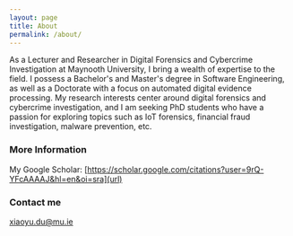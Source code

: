 ```yaml
---
layout: page
title: About
permalink: /about/
---
```



As a Lecturer and Researcher in Digital Forensics and Cybercrime Investigation at Maynooth University, I bring a wealth of expertise to the field. I possess a Bachelor's and Master's degree in Software Engineering, as well as a Doctorate with a focus on automated digital evidence processing. My research interests center around digital forensics and cybercrime investigation, and I am seeking PhD students who have a passion for exploring topics such as IoT forensics, financial fraud investigation, malware prevention, etc.


### More Information

My Google Scholar:
[https://scholar.google.com/citations?user=9rQ-YFcAAAAJ&hl=en&oi=sra](url)


### Contact me

[xiaoyu.du@mu.ie](mailto:xiaoyu@mu.ie)
